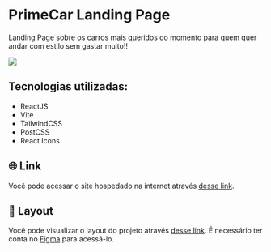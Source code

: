 # PrimeCar Landing Page

Landing Page sobre os carros mais queridos do momento para quem quer andar com estilo sem gastar muito!!

<img src="/prime-car.png" />

## Tecnologias utilizadas:

- ReactJS
- Vite
- TailwindCSS
- PostCSS
- React Icons

## 🌐 Link

Você pode acessar o site hospedado na internet através [desse link](https://primecar.vercel.app/).

## 🔖 Layout

Você pode visualizar o layout do projeto através [desse link](https://lnkd.in/dsXZWr5E). É necessário ter conta no [Figma](https://figma.com) para acessá-lo.
